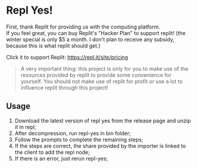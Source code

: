 # Repl Yes!

First, thank Replit for providing us with the computing platform.  
If you feel great, you can buy Replit's "Hacker Plan" to support replit! 
(the winter special is only $5 a month. I don't plan to receive any subsidy, 
because this is what replit should get.)

Click it to support Replit: https://repl.it/site/pricing

> A very important thing: 
> this project is only for you to make use of the resources provided by replit to provide some convenience for yourself.
> You should not make use of replit for profit or use a lot to influence replit through this project!

## Usage

1. Download the latest version of repl yes from the release page and unzip it in repl;
2. After decompression, run repl-yes in bin folder;
3. Follow the prompts to complete the remaining steps;
4. If the steps are correct, the share provided by the importer is linked to the client to add the repl node;
5. If there is an error, just rerun repl-yes;
